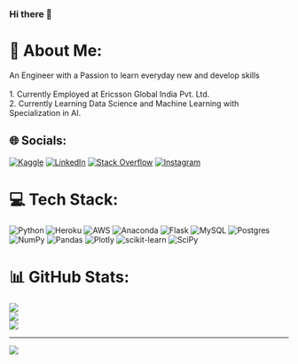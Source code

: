 ### Hi there 👋

# 💫 About Me:
An Engineer with a Passion to learn everyday new and develop skills<br><br>1.  Currently Employed at Ericsson Global India Pvt. Ltd.<br>2. Currently Learning Data Science and Machine Learning with Specialization in AI.<br>


## 🌐 Socials:
[![Kaggle](https://img.shields.io/badge/-Kaggle-%23430098.svg?logo=Kaggle&logoColor=white)](https://www.kaggle.com/sohilsharma1996) [![LinkedIn](https://img.shields.io/badge/LinkedIn-%230077B5.svg?logo=linkedin&logoColor=white)](https://www.linkedin.com/in/sohil-sharma/) [![Stack Overflow](https://img.shields.io/badge/-Stackoverflow-FE7A16?logo=stack-overflow&logoColor=white)](https://stackoverflow.com/users/20845045/sohil-sharma) [![Instagram](https://img.shields.io/badge/Instagram-%23E4405F.svg?logo=Instagram&logoColor=white)](https://www.instagram.com/sharmaji_k.a.beta/) 


# 💻 Tech Stack:
![Python](https://img.shields.io/badge/python-3670A0?style=for-the-badge&logo=python&logoColor=ffdd54) ![Heroku](https://img.shields.io/badge/heroku-%23430098.svg?style=for-the-badge&logo=heroku&logoColor=white) ![AWS](https://img.shields.io/badge/AWS-%23FF9900.svg?style=for-the-badge&logo=amazon-aws&logoColor=white) ![Anaconda](https://img.shields.io/badge/Anaconda-%2344A833.svg?style=for-the-badge&logo=anaconda&logoColor=white) ![Flask](https://img.shields.io/badge/flask-%23000.svg?style=for-the-badge&logo=flask&logoColor=white) ![MySQL](https://img.shields.io/badge/mysql-%2300f.svg?style=for-the-badge&logo=mysql&logoColor=white) ![Postgres](https://img.shields.io/badge/postgres-%23316192.svg?style=for-the-badge&logo=postgresql&logoColor=white) ![NumPy](https://img.shields.io/badge/numpy-%23013243.svg?style=for-the-badge&logo=numpy&logoColor=white) ![Pandas](https://img.shields.io/badge/pandas-%23150458.svg?style=for-the-badge&logo=pandas&logoColor=white) ![Plotly](https://img.shields.io/badge/Plotly-%233F4F75.svg?style=for-the-badge&logo=plotly&logoColor=white) ![scikit-learn](https://img.shields.io/badge/scikit--learn-%23F7931E.svg?style=for-the-badge&logo=scikit-learn&logoColor=white) ![SciPy](https://img.shields.io/badge/SciPy-%230C55A5.svg?style=for-the-badge&logo=scipy&logoColor=%white)

# 📊 GitHub Stats:

![](https://github-readme-stats.vercel.app/api?username=sohilsharma1996&theme=radical&hide_border=false&include_all_commits=true&count_private=true)<br/>
![](https://github-readme-streak-stats.herokuapp.com/?user=sohilsharma1996&theme=radical&hide_border=false)<br/>
![](https://github-readme-stats.vercel.app/api/top-langs/?username=sohilsharma1996&theme=radical&hide_border=false&include_all_commits=true&count_private=true&layout=compact)

---
[![](https://visitcount.itsvg.in/api?id=sohilsharma1996&icon=0&color=0)](https://visitcount.itsvg.in)

<!-- Proudly created with GPRM ( https://gprm.itsvg.in ) -->
